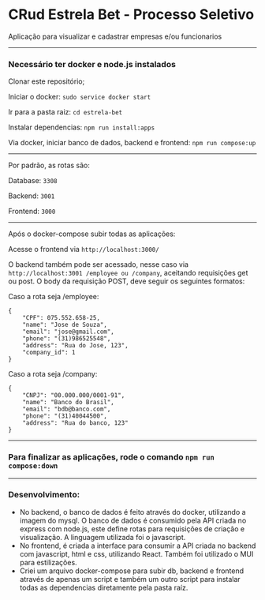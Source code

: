 # CRud Estrela Bet - Processo Seletivo
Aplicação para visualizar e cadastrar empresas e/ou funcionarios

-----------

### Necessário ter docker e node.js instalados

Clonar este repositório;

Iniciar o docker: `sudo service docker start`

Ir para a pasta raiz: `cd estrela-bet`

Instalar dependencias: `npm run install:apps`

Via docker, iniciar banco de dados, backend e frontend: `npm run compose:up`

------------

Por padrão, as rotas são:

Database: `3308`

Backend: `3001`

Frontend: `3000`

--------------------

Após o docker-compose subir todas as aplicações:


Acesse o frontend via `http://localhost:3000/`

O backend também pode ser acessado, nesse caso via `http://localhost:3001 /employee ou /company`, aceitando requisições get ou post.
O body da requisição POST, deve seguir os seguintes formatos:

Caso a rota seja /employee: 

```
{
	"CPF": 075.552.658-25,
	"name": "Jose de Souza",
	"email": "jose@gmail.com",
	"phone": "(31)986525548",
	"address": "Rua do Jose, 123",
	"company_id": 1
}
```

Caso a rota seja /company: 

```
{
	"CNPJ": "00.000.000/0001-91",
	"name": "Banco do Brasil",
	"email": "bdb@banco.com",
	"phone": "(31)40044500",
	"address": "Rua do banco, 123"
}
```

------------------

### Para finalizar as aplicações, rode o comando `npm run compose:down`

-----------------

### Desenvolvimento:

- No backend, o banco de dados é feito através do docker, utilizando a imagem do mysql. O banco de dados é consumido pela API criada no express com node.js, este define rotas para requisições de criação e visualização. A linguagem utilizada foi o javascript. 
- No frontend, é criada a interface para consumir a API criada no backend com javascript, html e css, utilizando React. Também foi utilizado o MUI para estilizações.
- Criei um arquivo docker-compose para subir db, backend e frontend através de apenas um script e também um outro script para instalar todas as dependencias diretamente pela pasta raíz.

